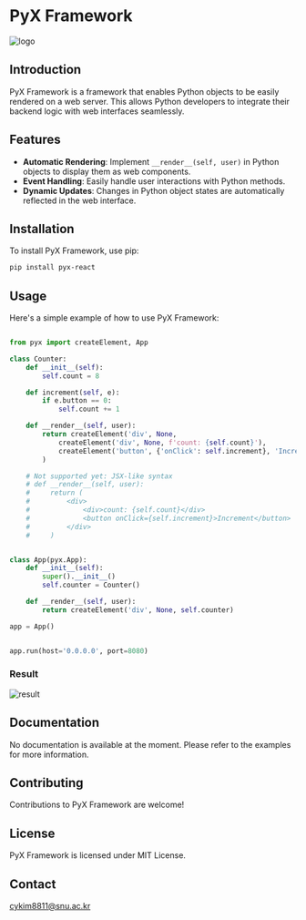 # PyX Framework

![logo](assets/pyx.svg)

## Introduction
PyX Framework is a framework that enables Python objects to be easily rendered on a web server. This allows Python developers to integrate their backend logic with web interfaces seamlessly.

## Features
- **Automatic Rendering**: Implement `__render__(self, user)` in Python objects to display them as web components.
- **Event Handling**: Easily handle user interactions with Python methods.
- **Dynamic Updates**: Changes in Python object states are automatically reflected in the web interface.

## Installation
To install PyX Framework, use pip:

```bash
pip install pyx-react
```

## Usage
Here's a simple example of how to use PyX Framework:

```python

from pyx import createElement, App

class Counter:
    def __init__(self):
        self.count = 8

    def increment(self, e):
        if e.button == 0:
            self.count += 1

    def __render__(self, user):
        return createElement('div', None,
            createElement('div', None, f'count: {self.count}'),
            createElement('button', {'onClick': self.increment}, 'Increment')
        )

    # Not supported yet: JSX-like syntax
    # def __render__(self, user):
    #     return (
    #         <div>
    #             <div>count: {self.count}</div>
    #             <button onClick={self.increment}>Increment</button>
    #         </div>
    #     )


class App(pyx.App):
    def __init__(self):
        super().__init__()
        self.counter = Counter()

    def __render__(self, user):
        return createElement('div', None, self.counter)

app = App()


app.run(host='0.0.0.0', port=8080)


```
### Result
![result](./assets/screenshot_1.gif)

## Documentation
No documentation is available at the moment. Please refer to the examples for more information.

## Contributing
Contributions to PyX Framework are welcome!

## License
PyX Framework is licensed under MIT License.

## Contact
cykim8811@snu.ac.kr


